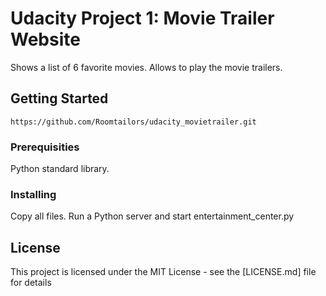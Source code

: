 # Udacity Project 1: Movie Trailer Website

Shows a list of 6 favorite movies. Allows to play the movie trailers.

## Getting Started


```
https://github.com/Roomtailors/udacity_movietrailer.git
```


### Prerequisities

Python standard library.

### Installing

Copy all files. Run a Python server and start entertainment_center.py

## License

This project is licensed under the MIT License - see the [LICENSE.md] file for details

